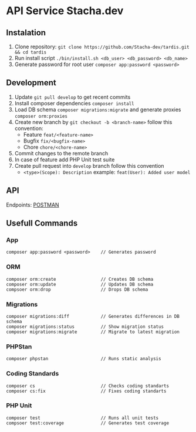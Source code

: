 # API Service Stacha.dev

## Instalation

1. Clone repository: `git clone https://github.com/Stacha-dev/tardis.git && cd tardis`
2. Run install script `./bin/install.sh <db_user> <db_password> <db_name>`
3. Generate password for root user `composer app:password <password>`

## Development

1. Update `git pull develop` to get recent commits
2. Install composer dependencies `composer install`
3. Load DB schema `composer migrations:migrate` and generate proxies `composer orm:proxies`
4. Create new branch by `git checkout -b <branch-name>` follow this convention:
    - Feature `feat/<feature-name>`
    - Bugfix `fix/<bugfix-name>`
    - Chore `chore/<chore-name>`
5. Commit changes to the remote branch
6. In case of feature add PHP Unit test suite
6. Create pull request into `develop` branch follow this convention
    - `<type>(Scope): Description` example: `feat(User): Added user model`

## API

Endpoints: [POSTMAN](https://documenter.getpostman.com/view/10875200/T1LTdP9o?version=latest)

## Usefull Commands

### App

```
composer app:password <password>    // Generates password
```

### ORM

```
composer orm:create                 // Creates DB schema
composer orm:update                 // Updates DB schema
compsoer orm:drop                   // Drops DB schema
```

### Migrations

```
composer migrations:diff            // Generates differences in DB schema
composer migrations:status          // Show migration status
composer migrations:migrate         // Migrate to latest migration
```

### PHPStan

```
composer phpstan                    // Runs static analysis
```

### Coding Standards

```
composer cs                         // Checks coding standarts
composer cs:fix                     // Fixes coding standarts
```

### PHP Unit

```
composer test                       // Runs all unit tests
compsoer test:coverage              // Generates test coverage
```
